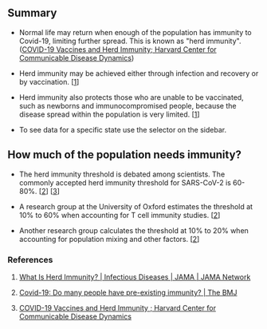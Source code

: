 ## Summary

- Normal life may return when enough of the population has immunity to Covid-19, limiting further spread. This is known as "herd immunity". ([COVID-19 Vaccines and Herd Immunity; Harvard Center for Communicable Disease Dynamics](https://ccdd.hsph.harvard.edu/2020/12/17/covid-19-vaccines-and-herd-immunity/))

- Herd immunity may be achieved either through infection and recovery or by vaccination. [[1](https://jamanetwork.com/journals/jama/fullarticle/2772168)]

- Herd immunity also protects those who are unable to be vaccinated, such as newborns and immunocompromised people, because the disease spread within the population is very limited. [[1](https://jamanetwork.com/journals/jama/fullarticle/2772168)]

- To see data for a specific state use the selector on the sidebar.

## How much of the population needs immunity?

- The herd immunity threshold is debated among scientists. The commonly accepted herd immunity threshold for SARS-CoV-2 is 60-80%. [[2](https://www.bmj.com/content/370/bmj.m3563)] [[3](https://ccdd.hsph.harvard.edu/2020/12/17/covid-19-vaccines-and-herd-immunity/)]

- A research group at the University of Oxford estimates the threshold at 10% to 60% when accounting for T cell immunity studies. [[2](https://www.bmj.com/content/370/bmj.m3563)]

- Another research group calculates the threshold at 10% to 20% when accounting for population mixing and other factors. [[2](https://www.bmj.com/content/370/bmj.m3563)]

### References

1. [What Is Herd Immunity? | Infectious Diseases | JAMA | JAMA Network](https://jamanetwork.com/journals/jama/fullarticle/2772168)

2. [Covid-19: Do many people have pre-existing immunity? | The BMJ](https://www.bmj.com/content/370/bmj.m3563)

3. [COVID-19 Vaccines and Herd Immunity ; Harvard Center for Communicable Disease Dynamics](https://ccdd.hsph.harvard.edu/2020/12/17/covid-19-vaccines-and-herd-immunity/)
